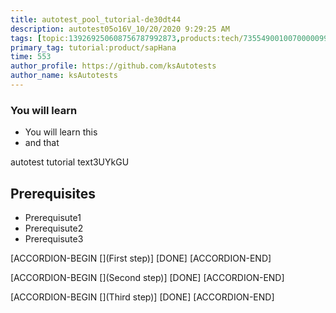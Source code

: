 ```yaml
---
title: autotest_pool_tutorial-de30dt44
description: autotest05o16V_10/20/2020 9:29:25 AM
tags: [topic:139269250608756787992873,products:tech/73554900100700000996,tutorial:experience/advanced]
primary_tag: tutorial:product/sapHana
time: 553
author_profile: https://github.com/ksAutotests
author_name: ksAutotests
---
```

### You will learn
- You will learn this
- and that

autotest tutorial text3UYkGU

## Prerequisites
- Prerequisute1
- Prerequisute2
- Prerequisute3

[ACCORDION-BEGIN [](First step)]
[DONE]
[ACCORDION-END]

[ACCORDION-BEGIN [](Second step)]
[DONE]
[ACCORDION-END]

[ACCORDION-BEGIN [](Third step)]
[DONE]
[ACCORDION-END]

